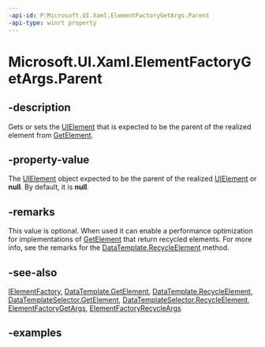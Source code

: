```yaml
---
-api-id: P:Microsoft.UI.Xaml.ElementFactoryGetArgs.Parent
-api-type: winrt property
---
```


<!-- Property syntax.
public UIElement Parent { get;  set; }
-->

# Microsoft.UI.Xaml.ElementFactoryGetArgs.Parent

## -description

Gets or sets the [UIElement](uielement.md) that is expected to be the parent of the realized element from [GetElement](ielementfactory_getelement_445960756.md).

## -property-value

The [UIElement](uielement.md) object expected to be the parent of the realized [UIElement](uielement.md) or **null**.  By default, it is **null**.

## -remarks

This value is optional. When used it can enable a performance optimization for implementations of [GetElement](ielementfactory_getelement_445960756.md) that return recycled elements. For more info, see the remarks for the [DataTemplate.RecycleElement](datatemplate_recycleelement_1220951169.md) method.

## -see-also

[IElementFactory](ielementfactory.md), [DataTemplate.GetElement](datatemplate_getelement_445960756.md), [DataTemplate.RecycleElement](datatemplate_recycleelement_1220951169.md), [DataTemplateSelector.GetElement](../microsoft.ui.xaml.controls/datatemplateselector_getelement_445960756.md), [DataTemplateSelector.RecycleElement](../microsoft.ui.xaml.controls/datatemplateselector_recycleelement_1220951169.md), [ElementFactoryGetArgs](elementfactorygetargs.md), [ElementFactoryRecycleArgs](elementfactoryrecycleargs.md)

## -examples

